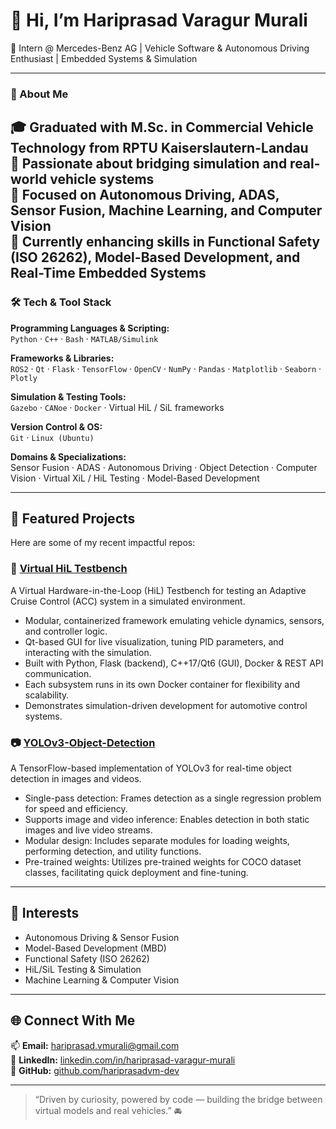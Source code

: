 # 👋 Hi, I’m Hariprasad Varagur Murali  
💼 Intern @ Mercedes-Benz AG | Vehicle Software & Autonomous Driving Enthusiast | Embedded Systems & Simulation  

---

### 🧭 About Me
🎓 Graduated with **M.Sc. in Commercial Vehicle Technology** from RPTU Kaiserslautern-Landau  
🚗 Passionate about **bridging simulation and real-world vehicle systems**  
🤖 Focused on **Autonomous Driving, ADAS, Sensor Fusion, Machine Learning, and Computer Vision**  
🌱 Currently enhancing skills in **Functional Safety (ISO 26262), Model-Based Development, and Real-Time Embedded Systems**  
---

### 🛠️ Tech & Tool Stack

**Programming Languages & Scripting:**  
`Python` · `C++` · `Bash` · `MATLAB/Simulink`

**Frameworks & Libraries:**  
`ROS2` · `Qt` · `Flask` · `TensorFlow` · `OpenCV` · `NumPy` · `Pandas` · `Matplotlib` · `Seaborn` · `Plotly`

**Simulation & Testing Tools:**  
`Gazebo` · `CANoe` · `Docker` · Virtual HiL / SiL frameworks

**Version Control & OS:**  
`Git` · `Linux (Ubuntu)`

**Domains & Specializations:**  
Sensor Fusion · ADAS · Autonomous Driving · Object Detection · Computer Vision · Virtual XiL / HiL Testing · Model-Based Development

---

## 🚀 Featured Projects  
Here are some of my recent impactful repos:

### 🔧 [Virtual HiL Testbench](https://github.com/hariprasadvm-dev/virtual-hil-testbench)  
A Virtual Hardware-in-the-Loop (HiL) Testbench for testing an Adaptive Cruise Control (ACC) system in a simulated environment.
- Modular, containerized framework emulating vehicle dynamics, sensors, and controller logic.
- Qt-based GUI for live visualization, tuning PID parameters, and interacting with the simulation.
- Built with Python, Flask (backend), C++17/Qt6 (GUI), Docker & REST API communication.
- Each subsystem runs in its own Docker container for flexibility and scalability.
- Demonstrates simulation-driven development for automotive control systems.

### 📷 [YOLOv3-Object-Detection](https://github.com/hariprasadvm-dev/yolov3-object-detection)  
A TensorFlow-based implementation of YOLOv3 for real-time object detection in images and videos.
- Single-pass detection: Frames detection as a single regression problem for speed and efficiency.
- Supports image and video inference: Enables detection in both static images and live video streams.
- Modular design: Includes separate modules for loading weights, performing detection, and utility functions.
- Pre-trained weights: Utilizes pre-trained weights for COCO dataset classes, facilitating quick deployment and fine-tuning.

---

## 🧠 Interests  
- Autonomous Driving & Sensor Fusion  
- Model-Based Development (MBD)  
- Functional Safety (ISO 26262)  
- HiL/SiL Testing & Simulation  
- Machine Learning & Computer Vision  

---

## 🌐 Connect With Me  

📫 **Email:** hariprasad.vmurali@gmail.com  
🔗 **LinkedIn:** [linkedin.com/in/hariprasad-varagur-murali](https://www.linkedin.com/in/hariprasad-varagur-murali)  
🐙 **GitHub:** [github.com/hariprasadvm-dev](https://github.com/hariprasadvm-dev)  

---

> “Driven by curiosity, powered by code — building the bridge between virtual models and real vehicles.” 🚘  

